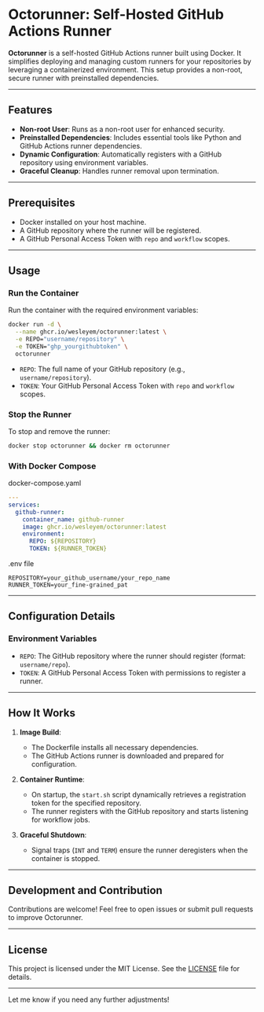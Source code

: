 # Octorunner: Self-Hosted GitHub Actions Runner

**Octorunner** is a self-hosted GitHub Actions runner built using Docker. It simplifies deploying and managing custom runners for your repositories by leveraging a containerized environment. This setup provides a non-root, secure runner with preinstalled dependencies.

---

## Features

- **Non-root User**: Runs as a non-root user for enhanced security.
- **Preinstalled Dependencies**: Includes essential tools like Python and GitHub Actions runner dependencies.
- **Dynamic Configuration**: Automatically registers with a GitHub repository using environment variables.
- **Graceful Cleanup**: Handles runner removal upon termination.

---

## Prerequisites

- Docker installed on your host machine.
- A GitHub repository where the runner will be registered.
- A GitHub Personal Access Token with `repo` and `workflow` scopes.

---

## Usage

### Run the Container

Run the container with the required environment variables:
```bash
docker run -d \
  --name ghcr.io/wesleyem/octorunner:latest \
  -e REPO="username/repository" \
  -e TOKEN="ghp_yourgithubtoken" \
  octorunner
```

- `REPO`: The full name of your GitHub repository (e.g., `username/repository`).
- `TOKEN`: Your GitHub Personal Access Token with `repo` and `workflow` scopes.

### Stop the Runner

To stop and remove the runner:
```bash
docker stop octorunner && docker rm octorunner
```

### With Docker Compose

docker-compose.yaml
```yaml
---
services:
  github-runner:
    container_name: github-runner
    image: ghcr.io/wesleyem/octorunner:latest
    environment:
      REPO: ${REPOSITORY}
      TOKEN: ${RUNNER_TOKEN}
```

.env file
```
REPOSITORY=your_github_username/your_repo_name
RUNNER_TOKEN=your_fine-grained_pat
```

---

## Configuration Details

### Environment Variables

- `REPO`: The GitHub repository where the runner should register (format: `username/repo`).
- `TOKEN`: A GitHub Personal Access Token with permissions to register a runner.

---

## How It Works

1. **Image Build**:
   - The Dockerfile installs all necessary dependencies.
   - The GitHub Actions runner is downloaded and prepared for configuration.

2. **Container Runtime**:
   - On startup, the `start.sh` script dynamically retrieves a registration token for the specified repository.
   - The runner registers with the GitHub repository and starts listening for workflow jobs.

3. **Graceful Shutdown**:
   - Signal traps (`INT` and `TERM`) ensure the runner deregisters when the container is stopped.

---

## Development and Contribution

Contributions are welcome! Feel free to open issues or submit pull requests to improve Octorunner.

---

## License

This project is licensed under the MIT License. See the [LICENSE](LICENSE) file for details.

---

Let me know if you need any further adjustments!